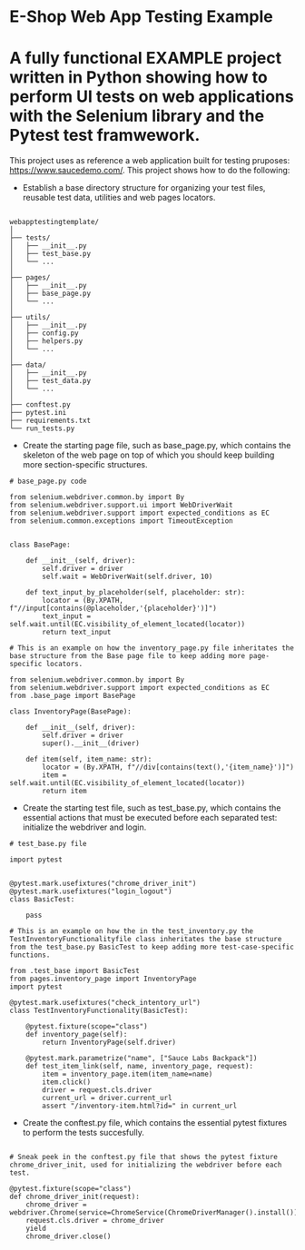 # E-Shop Web App Testing Example

# A fully functional EXAMPLE project written in Python showing how to perform UI tests on web applications with the Selenium library and the Pytest test framwework.

This project uses as reference a web application built for testing pruposes: https://www.saucedemo.com/. This project shows how to do the following:

* Establish a base directory structure for organizing your test files, reusable test data, utilities and web pages locators.

```

webapptestingtemplate/
│
├── tests/
│   ├── __init__.py
│   ├── test_base.py
│   └── ...
│
├── pages/
│   ├── __init__.py
│   ├── base_page.py
│   └── ...
│
├── utils/
│   ├── __init__.py
│   ├── config.py
│   ├── helpers.py
│   └── ...
│
├── data/
│   ├── __init__.py
│   ├── test_data.py
│   └── ...
│
├── conftest.py
├── pytest.ini
├── requirements.txt
└── run_tests.py

```

* Create the starting page file, such as base_page.py, which contains the skeleton of the web page on top of which you should keep building more section-specific structures.

```
# base_page.py code

from selenium.webdriver.common.by import By
from selenium.webdriver.support.ui import WebDriverWait
from selenium.webdriver.support import expected_conditions as EC
from selenium.common.exceptions import TimeoutException


class BasePage:

    def __init__(self, driver):
        self.driver = driver
        self.wait = WebDriverWait(self.driver, 10)
    
    def text_input_by_placeholder(self, placeholder: str):
        locator = (By.XPATH, f"//input[contains(@placeholder,'{placeholder}')]")
        text_input = self.wait.until(EC.visibility_of_element_located(locator))
        return text_input

```

```
# This is an example on how the inventory_page.py file inheritates the base structure from the Base page file to keep adding more page-specific locators.

from selenium.webdriver.common.by import By
from selenium.webdriver.support import expected_conditions as EC
from .base_page import BasePage

class InventoryPage(BasePage):

    def __init__(self, driver):
        self.driver = driver
        super().__init__(driver)
    
    def item(self, item_name: str):
        locator = (By.XPATH, f"//div[contains(text(),'{item_name}')]")
        item = self.wait.until(EC.visibility_of_element_located(locator))
        return item
```
* Create the starting test file, such as test_base.py, which contains the essential actions that must be executed before each separated test: initialize the webdriver and login.

```
# test_base.py file

import pytest


@pytest.mark.usefixtures("chrome_driver_init")
@pytest.mark.usefixtures("login_logout")
class BasicTest:
    
    pass

```
```
# This is an example on how the in the test_inventory.py the TestInventoryFunctionalityfile class inheritates the base structure from the test_base.py BasicTest to keep adding more test-case-specific functions.

from .test_base import BasicTest
from pages.inventory_page import InventoryPage
import pytest

@pytest.mark.usefixtures("check_intentory_url")
class TestInventoryFunctionality(BasicTest):

    @pytest.fixture(scope="class")
    def inventory_page(self):
        return InventoryPage(self.driver)

    @pytest.mark.parametrize("name", ["Sauce Labs Backpack"])
    def test_item_link(self, name, inventory_page, request):
        item = inventory_page.item(item_name=name)
        item.click()
        driver = request.cls.driver
        current_url = driver.current_url
        assert "/inventory-item.html?id=" in current_url

```
* Create the conftest.py file, which contains the essential pytest fixtures to perform the tests succesfully.

```

# Sneak peek in the conftest.py file that shows the pytest fixture chrome_driver_init, used for initializing the webdriver before each test.

@pytest.fixture(scope="class")
def chrome_driver_init(request):
    chrome_driver = webdriver.Chrome(service=ChromeService(ChromeDriverManager().install()))
    request.cls.driver = chrome_driver
    yield
    chrome_driver.close()

```